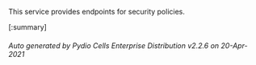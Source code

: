 






This service provides endpoints for security policies.

[:summary]

###### Auto generated by Pydio Cells Enterprise Distribution v2.2.6 on 20-Apr-2021
